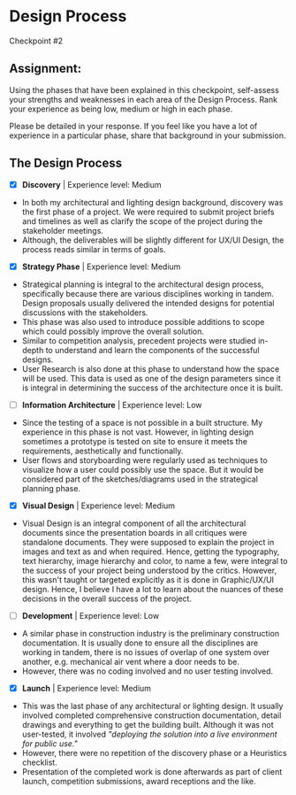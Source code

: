 # Design Process
Checkpoint #2

## Assignment:
Using the phases that have been explained in this checkpoint, self-assess your strengths and weaknesses in each area of the Design Process. Rank your experience as being low, medium or high in each phase.

Please be detailed in your response. If you feel like you have a lot of experience in a particular phase, share that background in your submission.

## The Design Process

- [x] **Discovery** | Experience level: Medium
 
* In both my architectural and lighting design background, discovery was the first phase of a project. We were required to submit project briefs and timelines as well as clarify the scope of the project during the stakeholder meetings.
* Although, the deliverables will be slightly different for UX/UI Design, the process reads similar in terms of goals.

- [x] **Strategy Phase** | Experience level: Medium
* Strategical planning is integral to the architectural design process, specifically because there are various disciplines working in tandem. Design proposals usually delivered the intended designs for potential discussions with the stakeholders. 
* This phase was also used to introduce possible additions to scope which could possibly improve the overall solution. 
* Similar to competition analysis, precedent projects were studied in-depth to understand and learn the components of the successful designs. 
* User Research is also done at this phase to understand how the space will be used. This data is used as one of the design parameters since it is integral in determining the success of the architecture once it is built. 

- [ ] **Information Architecture** | Experience level: Low
* Since the testing of a space is not possible in a built structure. My experience in this phase is not vast. However, in lighting design sometimes a prototype is tested on site to ensure it meets the requirements, aesthetically and functionally. 
* User flows and storyboarding were regularly used as techniques to visualize how a user could possibly use the space. But it would be considered part of the sketches/diagrams used in the strategical planning phase.


- [x] **Visual Design** | Experience level: Medium
* Visual Design is an integral component of all the architectural documents since the presentation boards in all critiques were standalone documents. They were supposed to explain the project in images and text as and when required. Hence, getting the typography, text hierarchy, image hierarchy and color, to name a few, were integral to the success of your project being understood by the critics. However, this wasn't taught or targeted explicitly as it is done in Graphic/UX/UI design. Hence, I believe I have a lot to learn about the nuances of these decisions in the overall success of the project.

- [ ] **Development** | Experience level: Low
* A similar phase in construction industry is the preliminary construction documentation. It is usually done to ensure all the disciplines are working in tandem, there is no issues of overlap of one system over another, e.g. mechanical air vent where a door needs to be. 
* However, there was no coding involved and no user testing involved.

- [x] **Launch** | Experience level: Medium
* This was the last phase of any architectural or lighting design. It usually involved completed comprehensive construction documentation, detail drawings and everything to get the building built. Although it was not user-tested, it involved _"deploying the solution into a live environment for public use."_
* However, there were no repetition of the discovery phase or a Heuristics checklist. 
* Presentation of the completed work is done afterwards as part of client launch, competition submissions, award receptions and the like.

  
